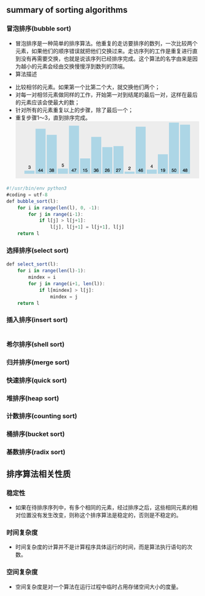 ## summary of sorting algorithms
### 冒泡排序(bubble sort)
- 冒泡排序是一种简单的排序算法。他重复的走访要排序的数列，一次比较两个元素，如果他们的顺序错误就把他们交换过来。走访序列的工作是重复进行直到没有再需要交换，也就是说该序列已经排序完成。这个算法的名字由来是因为越小的元素会经由交换慢慢浮到数列的顶端。
- 算法描述
   
+ 比较相邻的元素。如果第一个比第二个大，就交换他们两个；
+ 对每一对相邻元素做同样的工作，开始第一对到结尾的最后一对，这样在最后的元素应该会使最大的数；
+ 针对所有的元素重复以上的步骤，除了最后一个；
+ 重复步骤1～3，直到排序完成。  
![bubble sort](images/bubble_sort.gif)
```javascript
#!/usr/bin/env python3
#coding = utf-8
def bubble_sort(l):
    for i in range(len(l), 0, -1):
        for j in range(i-1):
            if l[j] > l[j+1]:
                l[j], l[j+1] = l[j+1], l[j]
    return l
```
### 选择排序(select sort)
```javascript
def select_sort(l):
    for i in range(len(l)-1):
        mindex = i
        for j in range(i+1, len(l)):
            if l[mindex] > l[j]:
                mindex = j
    return l
```
### 插入排序(insert sort)
```javascprit
```
### 希尔排序(shell sort)
### 归并排序(merge sort)
### 快速排序(quick sort)
### 堆排序(heap sort)
### 计数排序(counting sort)
### 桶排序(bucket sort)
### 基数排序(radix sort)
## 排序算法相关性质
### 稳定性
- 如果在待排序序列中，有多个相同的元素，经过排序之后，这些相同元素的相对位置没有发生改变，则称这个排序算法是稳定的，否则是不稳定的。
### 时间复杂度
- 时间复杂度的计算并不是计算程序具体运行的时间，而是算法执行语句的次数。
### 空间复杂度
- 空间复杂度是对一个算法在运行过程中临时占用存储空间大小的度量。

